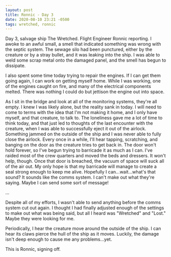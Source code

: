 ```yaml
---
layout: post
title: Ronnic - Day 3
date: 2020-08-10 23:21 -0500
tags: wretched, ronnic
---
```


Day 3, salvage ship The Wretched. Flight Engineer Ronnic reporting. I awoke to an awful small, a smell that indicated something was wrong with the septic system. The sewage silo had been punctured, either by the creature or by a stray bullet, and it was leaking into the ship. I was able to weld some scrap metal onto the damaged panel, and the smell has begun to dissipate.

I also spent some time today trying to repair the engines. If I can get them going again, I can work on getting myself home. While I was working, one of the engines caught on fire, and many of the electrical components melted. There was nothing I could do but jettison the engine out into space.

As I sit in the bridge and look at all of the monitoring systems, they're all empty. I knew I was likely alone, but the reality sank in today. I will need to come to terms with the idea that I'm not making it home, and I only have myself, and that creature, to talk to. The loneliness gave me a lot of time to think today, and that just led to thoughts of the last encounter with the creature, when I was able to successfully eject it out of the airlock. Something jammed on the outside of the ship and I was never able to fully close the airlock. Every once in a while, I'll hear tapping, scratching, and banging on the door as the creature tries to get back in. The door won't hold forever, so I've begun trying to barricade it as much as I can. I've raided most of the crew quarters and moved the beds and dressers. It won't help, though. Once that door is breached, the vacuum of space will suck all of the air out. My only hope is that my barricade will manage to create a seal strong enough to keep me alive. Hopefully I can...wait...what's that sound? It sounds like the comms system. I can't make out what they're saying. Maybe I can send some sort of message!

...

Despite all of my efforts, I wasn't able to send anything before the comms system cut out again. I thought I had finally adjusted enough of the settings to make out what was being said, but all I heard was "Wretched" and "Lost." Maybe they were looking for me.

Periodically, I hear the creature move around the outside of the ship. I can hear its claws pierce the hull of the ship as it moves. Luckily, the damage isn't deep enough to cause me any problems...yet.

This is Ronnic, signing off.
